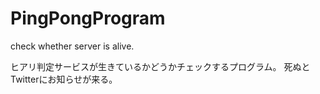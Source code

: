 ﻿# PingPongProgram
check whether server is alive.

ヒアリ判定サービスが生きているかどうかチェックするプログラム。
死ぬとTwitterにお知らせが来る。

